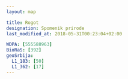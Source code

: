 ```yaml
---
layout: map

title: Rogot
designation: Spomenik prirode
last_modified_at: 2018-05-31T00:23:04+02:00

WDPA: [555588963]
BioRaS: [392]
geoSrbija:
  L1_183: [50]
  L1_362: [17]
---
```

